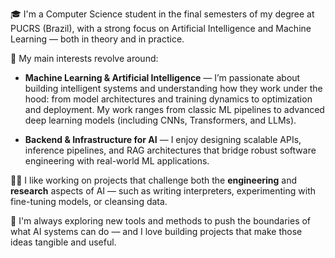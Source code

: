 🎓 I'm a Computer Science student in the final semesters of my degree at PUCRS (Brazil), with a strong focus on Artificial Intelligence and Machine Learning — both in theory and in practice.

🧠 My main interests revolve around:

- **Machine Learning & Artificial Intelligence** — I’m passionate about building intelligent systems and understanding how they work under the hood: from model architectures and training dynamics to optimization and deployment. My work ranges from classic ML pipelines to advanced deep learning models (including CNNs, Transformers, and LLMs).
  
- **Backend & Infrastructure for AI** — I enjoy designing scalable APIs, inference pipelines, and RAG architectures that bridge robust software engineering with real-world ML applications.

👨‍💻 I like working on projects that challenge both the **engineering** and **research** aspects of AI — such as writing interpreters, experimenting with fine-tuning models, or cleansing data.

🔭 I'm always exploring new tools and methods to push the boundaries of what AI systems can do — and I love building projects that make those ideas tangible and useful.
